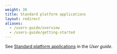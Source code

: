 ```yaml
---
weight: 30
title: Standard platform applications
layout: redirect
aliases:
  - /users-guide/overview
  - /users-guide/getting-started
---
```


See [Standard platform applications](/users-guide/getting-started/#platform-applications) in the *User guide*.
